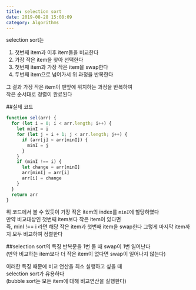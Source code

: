 ```yaml
---
title: selection sort
date: 2019-08-28 15:08:09
category: Algorithms
---
```


selection sort는

1. 첫번째 item과 이후 item들을 비교한다
2. 가장 작은 item을 찾아 선택한다
3. 첫번째 item과 가장 작은 item을 swap한다
4. 두번째 item으로 넘어가서 위 과정을 반복한다

그 결과 가장 작은 item이 맨앞에 위치하는 과정을 반복하여  
작은 순서대로 정렬이 완료된다

##실제 코드

```js
function sel(arr) {
  for (let i = 0; i < arr.length; i++) {
    let minI = i
    for (let j = i + 1; j < arr.length; j++) {
      if (arr[j] < arr[minI]) {
        minI = j
      }
    }
    if (minI !== i) {
      let change = arr[minI]
      arr[minI] = arr[i]
      arr[i] = change
    }
  }
  return arr
}
```

위 코드에서 볼 수 있듯이
가장 작은 item의 index를 `minI`에 할당하였다  
만약 비교대상인 첫번째 item보다 작은 item이 있다면  
즉, minI !== i 라면 해당 작은 item과 첫번째 item을 swap한다
그렇게 마지막 item까지 모두 비교하여 정렬한다

##selection sort의 특징
반복문을 1번 돌 때 swap이 1번 일어난다  
(만약 비교하는 item보다 더 작은 item이 없다면 swap이 일어나지 않는다)

이러한 특징 때문에 비교 연산을 최소 실행하고 싶을 때  
selection sort가 유용하다  
(bubble sort는 모든 item에 대해 비교연산을 실행한다)
